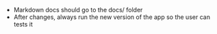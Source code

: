- Markdown docs should go to the docs/ folder
- After changes, always run the new version of the app so the user can tests it

